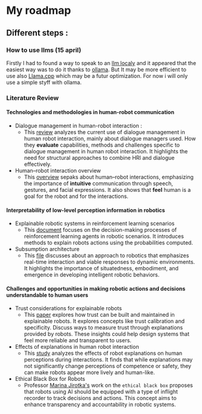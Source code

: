 # My roadmap

## Different steps : 
### How to use llms (15 april)

Firstly I had to found a way to speak to an [llm localy](https://semaphore.io/blog/local-llm) and it appeared that the easiest way was to do it thanks to [ollama](https://ollama.com/). But It may be more efficient to use also [Llama.cpp](https://github.com/ggml-org/llama.cpp) which may be a futur optimization. For now i will only use a simple styff with ollama.

### Literature Review
#### Technologies and methodologies in human-robot communication
* Dialogue management in human-robot interaction :
    * This [review](https://arxiv.org/abs/2307.10897) analyzes the current use of dialogue management in human robot interaction, mainly about dialogue managers used. How they **evaluate** capabilities, methods and challenges specific to dialogue management in human robot interaction. It highlights the need for structural approaches to combine HRI and dialogue effectively.
* Human–robot interaction overview
    * This [overview](https://en.wikipedia.org/wiki/Human%E2%80%93robot_interaction) sepaks about human–robot interactions, emphasizing the importance of **intuitive** communication through speech, gestures, and facial expressions. It also shows that **feel** human is a goal for the robot and for the interactions.

#### Interpretability of low-level perception information in robotics
* Explainable robotic systems in reinforcement learning scenarios
    * This [document](https://arxiv.org/abs/2006.13615) focuses on the decision-making processes of reinforcement learning agents in robotic scenarios. It introduces methods to explain robots actions using the probabilities computed.
* Subsumption architecture
    * This [file](https://en.wikipedia.org/wiki/Subsumption_architecture) discusses about an approach to robotics that emphasizes real-time interaction and viable responses to dynamic environments. It highlights the importance of situatedness, embodiment, and emergence in developing intelligent robotic behaviors.

#### Challenges and opportunities in making robotic actions and decisions understandable to human users
* Trust considerations for explainable robots
    * This [paper](https://arxiv.org/abs/2005.05940) explores how trust can be built and maintained in explainable robots. It explores concepts like trust calibration and specificity. Discuss ways to measure trust through explanations provided by robots. These insights could help design systems that feel more reliable and transparent to users.
* Effects of explanations in human robot interaction
    * This [study](https://arxiv.org/abs/2005.05940) analyzes the effects of robot explanations on human perceptions during interactions. It finds that while explanations may not significantly change perceptions of competence or safety, they can make robots appear more lively and human-like.
* Ethical Black Box for Robots
    * Professor [Marina Jirotka's](https://en.wikipedia.org/wiki/Marina_Jirotka) work on the `ethical black box` proposes that robots using AI should be equipped with a type of inflight recorder to track decisions and actions. This concept aims to enhance transparency and accountability in robotic systems.
